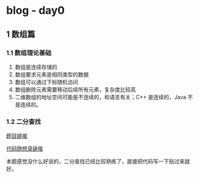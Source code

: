# blog - day0

## 1 数组篇

### 1.1 数组理论基础

1. 数组是连续存储的
2. 数组要求元素是相同类型的数据
3. 数组可以通过下标随机访问
4. 数组删除元素需要移动后续所有元素，复杂度比较高
5. 二维数组的地址空间可能是不连续的，和语言有关；C++ 是连续的，Java 不是连续的。

### 1.2 二分查找

[题目链接](https://leetcode.cn/problems/binary-search/)

[代码随想录链接](https://programmercarl.com/0704.%E4%BA%8C%E5%88%86%E6%9F%A5%E6%89%BE.html#%E7%AE%97%E6%B3%95%E5%85%AC%E5%BC%80%E8%AF%BE)

本题感觉没什么好说的，二分查找已经比较熟练了，直接把代码写一下贴过来就好。

